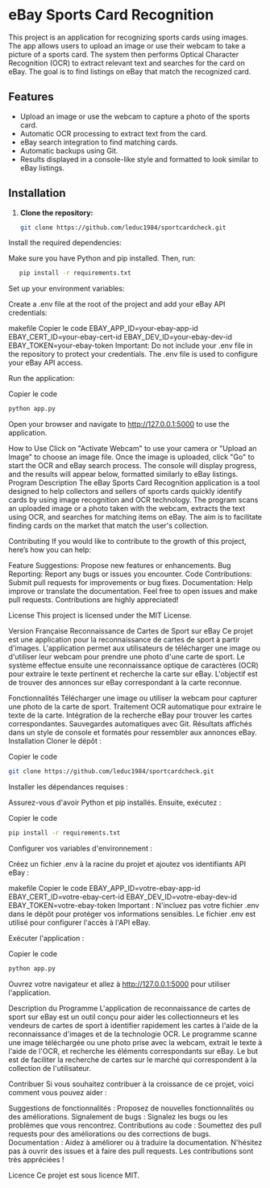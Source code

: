 # eBay Sports Card Recognition

This project is an application for recognizing sports cards using images. The app allows users to upload an image or use their webcam to take a picture of a sports card. The system then performs Optical Character Recognition (OCR) to extract relevant text and searches for the card on eBay. The goal is to find listings on eBay that match the recognized card.

## Features

- Upload an image or use the webcam to capture a photo of the sports card.
- Automatic OCR processing to extract text from the card.
- eBay search integration to find matching cards.
- Automatic backups using Git.
- Results displayed in a console-like style and formatted to look similar to eBay listings.

## Installation

1. **Clone the repository:**

   ```bash
   git clone https://github.com/leduc1984/sportcardcheck.git
Install the required dependencies:

Make sure you have Python and pip installed. Then, run:

```bash
   pip install -r requirements.txt
 ```
Set up your environment variables:

Create a .env file at the root of the project and add your eBay API credentials:

makefile
Copier le code
EBAY_APP_ID=your-ebay-app-id
EBAY_CERT_ID=your-ebay-cert-id
EBAY_DEV_ID=your-ebay-dev-id
EBAY_TOKEN=your-ebay-token
Important: Do not include your .env file in the repository to protect your credentials. The .env file is used to configure your eBay API access.

Run the application:


Copier le code

```bash
python app.py
```

Open your browser and navigate to http://127.0.0.1:5000 to use the application.

How to Use
Click on "Activate Webcam" to use your camera or "Upload an Image" to choose an image file.
Once the image is uploaded, click "Go" to start the OCR and eBay search process.
The console will display progress, and the results will appear below, formatted similarly to eBay listings.
Program Description
The eBay Sports Card Recognition application is a tool designed to help collectors and sellers of sports cards quickly identify cards by using image recognition and OCR technology. The program scans an uploaded image or a photo taken with the webcam, extracts the text using OCR, and searches for matching items on eBay. The aim is to facilitate finding cards on the market that match the user's collection.

Contributing
If you would like to contribute to the growth of this project, here’s how you can help:

Feature Suggestions: Propose new features or enhancements.
Bug Reporting: Report any bugs or issues you encounter.
Code Contributions: Submit pull requests for improvements or bug fixes.
Documentation: Help improve or translate the documentation.
Feel free to open issues and make pull requests. Contributions are highly appreciated!

License
This project is licensed under the MIT License.

Version Française
Reconnaissance de Cartes de Sport sur eBay
Ce projet est une application pour la reconnaissance de cartes de sport à partir d'images. L'application permet aux utilisateurs de télécharger une image ou d'utiliser leur webcam pour prendre une photo d'une carte de sport. Le système effectue ensuite une reconnaissance optique de caractères (OCR) pour extraire le texte pertinent et recherche la carte sur eBay. L'objectif est de trouver des annonces sur eBay correspondant à la carte reconnue.

Fonctionnalités
Télécharger une image ou utiliser la webcam pour capturer une photo de la carte de sport.
Traitement OCR automatique pour extraire le texte de la carte.
Intégration de la recherche eBay pour trouver les cartes correspondantes.
Sauvegardes automatiques avec Git.
Résultats affichés dans un style de console et formatés pour ressembler aux annonces eBay.
Installation
Cloner le dépôt :

Copier le code

```bash
git clone https://github.com/leduc1984/sportcardcheck.git
```

Installer les dépendances requises :

Assurez-vous d'avoir Python et pip installés. Ensuite, exécutez :

Copier le code
```bash
pip install -r requirements.txt
```
Configurer vos variables d'environnement :

Créez un fichier .env à la racine du projet et ajoutez vos identifiants API eBay :

makefile
Copier le code
EBAY_APP_ID=votre-ebay-app-id
EBAY_CERT_ID=votre-ebay-cert-id
EBAY_DEV_ID=votre-ebay-dev-id
EBAY_TOKEN=votre-ebay-token
Important : N'incluez pas votre fichier .env dans le dépôt pour protéger vos informations sensibles. Le fichier .env est utilisé pour configurer l'accès à l'API eBay.

Exécuter l'application :


Copier le code
```bash
python app.py
```
Ouvrez votre navigateur et allez à http://127.0.0.1:5000 pour utiliser l'application.

Description du Programme
L'application de reconnaissance de cartes de sport sur eBay est un outil conçu pour aider les collectionneurs et les vendeurs de cartes de sport à identifier rapidement les cartes à l'aide de la reconnaissance d'images et de la technologie OCR. Le programme scanne une image téléchargée ou une photo prise avec la webcam, extrait le texte à l'aide de l'OCR, et recherche les éléments correspondants sur eBay. Le but est de faciliter la recherche de cartes sur le marché qui correspondent à la collection de l'utilisateur.

Contribuer
Si vous souhaitez contribuer à la croissance de ce projet, voici comment vous pouvez aider :

Suggestions de fonctionnalités : Proposez de nouvelles fonctionnalités ou des améliorations.
Signalement de bugs : Signalez les bugs ou les problèmes que vous rencontrez.
Contributions au code : Soumettez des pull requests pour des améliorations ou des corrections de bugs.
Documentation : Aidez à améliorer ou à traduire la documentation.
N'hésitez pas à ouvrir des issues et à faire des pull requests. Les contributions sont très appréciées !

Licence
Ce projet est sous licence MIT.
